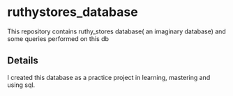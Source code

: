 # ruthystores_database
This repository contains ruthy_stores database( an imaginary database) and some queries performed on this db
## Details
I created this database as a practice project in learning, mastering and using sql. 
